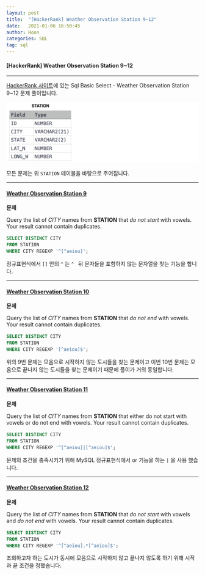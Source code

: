 ```yaml
---
layout: post
title:  "[HackerRank] Weather Observation Station 9~12"
date:   2021-01-06 16:50:45
author: Hoon
categories: SQL
tag: sql
---
```


#### [HackerRank] Weather Observation Station 9~12

------

[HackerRank 사이트](https://www.hackerrank.com/dashboard)에 있는 Sql Basic Select - Weather Observation Station 9~12 문제 풀이입니다.

![HackerRank_table1.PNG](https://github.com/hoon-923/hoon-923.github.io/blob/main/_images/SQL/HackerRank/HackerRank_table1.PNG?raw=true)

모든 문제는 위 `STATION` 테이블을 바탕으로 주어집니다.

-----

#### [Weather Observation Station 9](https://www.hackerrank.com/challenges/weather-observation-station-9/problem)

**문제**

Query the list of *CITY* names from **STATION** that *do not start* with vowels. Your result cannot contain duplicates.

~~~sql
SELECT DISTINCT CITY
FROM STATION
WHERE CITY REGEXP '^[^aeiou]';
~~~

정규표현식에서 `[]` 안의 `^` 는 `^ ` 뒤 문자들을 포함하지 않는 문자열을 찾는 기능을 합니다.

-----

#### [Weather Observation Station 10](https://www.hackerrank.com/challenges/weather-observation-station-10/problem)

**문제**

Query the list of *CITY* names from **STATION** that *do not end* with vowels. Your result cannot contain duplicates.

~~~sql
SELECT DISTINCT CITY
FROM STATION
WHERE CITY REGEXP '[^aeiou]$';
~~~

위의 9번 문제는 모음으로 시작하지 않는 도시들을 찾는 문제이고 이번 10번 문제는 모음으로 끝나지 않는 도시들을 찾는 문제이기 때문에 풀이가 거의 동일합니다.

----

#### [Weather Observation Station 11](https://www.hackerrank.com/challenges/weather-observation-station-11/problem)

**문제**

Query the list of *CITY* names from **STATION** that either do not start with vowels or do not end with vowels. Your result cannot contain duplicates.

~~~sql
SELECT DISTINCT CITY
FROM STATION
WHERE CITY REGEXP '^[^aeiou]|[^aeiou]$';
~~~

문제의 조건을 충족시키기 위해 MySQL 정규표현식에서 or 기능을 하는 `|` 을 사용 했습니다.

-----

#### [Weather Observation Station 12](https://www.hackerrank.com/challenges/weather-observation-station-12/problem)

**문제**

Query the list of *CITY* names from **STATION** that *do not start* with vowels and *do not end* with vowels. Your result cannot contain duplicates.

~~~sql
SELECT DISTINCT CITY
FROM STATION
WHERE CITY REGEXP '^[^aeiou].*[^aeiou]$';
~~~

조회하고자 하는 도시가 동시에 모음으로 시작하지 않고 끝나지 않도록 하기 위해 시작과 끝 조건을 정했습니다.

